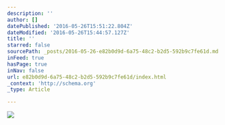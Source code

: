 ```yaml
---
description: ''
author: []
datePublished: '2016-05-26T15:51:22.804Z'
dateModified: '2016-05-26T15:44:57.127Z'
title: ''
starred: false
sourcePath: _posts/2016-05-26-e82b0d9d-6a75-48c2-b2d5-592b9c7fe61d.md
inFeed: true
hasPage: true
inNav: false
url: e82b0d9d-6a75-48c2-b2d5-592b9c7fe61d/index.html
_context: 'http://schema.org'
_type: Article

---
```

![](https://the-grid-user-content.s3-us-west-2.amazonaws.com/b70eea17-bbd0-4e75-9b62-910b7ce8449f.jpg)